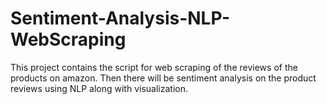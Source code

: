 # Sentiment-Analysis-NLP-WebScraping
This project contains the script for web scraping of the reviews of the products on amazon. Then there will be sentiment analysis on the product reviews using NLP along with visualization.
